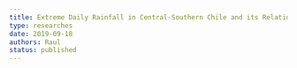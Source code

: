 ```yaml
---
title: Extreme Daily Rainfall in Central-Southern Chile and its Relationship with Low-Level Horizontal Water Vapor Fluxes
type: researches
date: 2019-09-18
authors: Raul
status: published
---
```


